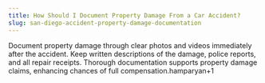 ```yaml
---
title: How Should I Document Property Damage From a Car Accident?
slug: san-diego-accident-property-damage-documentation
---
```


Document property damage through clear photos and videos immediately after the accident. Keep written descriptions of the damage, police reports, and all repair receipts. Thorough documentation supports property damage claims, enhancing chances of full compensation.hamparyan+1